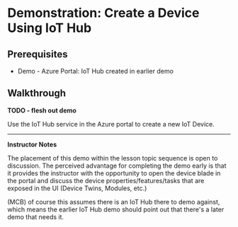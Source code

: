# Demonstration: Create a Device Using IoT Hub

## Prerequisites

* Demo - Azure Portal: IoT Hub created in earlier demo

## Walkthrough 


**TODO - flesh out demo**


Use the IoT Hub service in the Azure portal to create a new IoT Device.

---

**Instructor Notes**

The placement of this demo within the lesson topic sequence is open to discussion. The perceived advantage for completing the demo early is that it provides the instructor with the opportunity to open the device blade in the portal and discuss the device properties/features/tasks that are exposed in the UI (Device Twins, Modules, etc.)

(MCB) of course this assumes there is an IoT Hub there to demo against, which means the earlier IoT Hub demo should point out that there's a later demo that needs it.